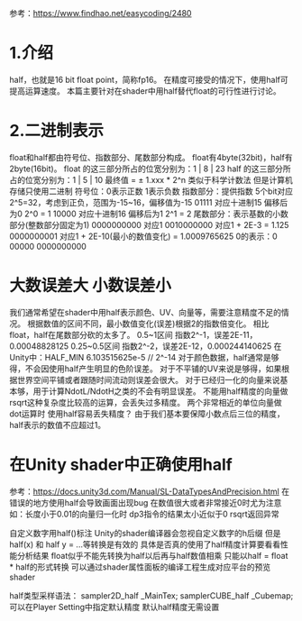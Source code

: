 参考：https://www.findhao.net/easycoding/2480
# 1.介绍
half，也就是16 bit float point，简称fp16。
在精度可接受的情况下，使用half可提高运算速度。
本篇主要针对在shader中用half替代float的可行性进行讨论。
# 2.二进制表示
float和half都由符号位、指数部分、尾数部分构成。
float有4byte(32bit)，half有2byte(16bit)。
float   的这三部分所占的位宽分别为：1 | 8 | 23
half    的这三部分所占的位宽分别为：1 | 5 | 10
最终值 = ± 1.xxx * 2^n
    类似于科学计数法 但是计算机存储只使用二进制
符号位：0表示正数 1表示负数
指数部分：提供指数
    5个bit对应2^5=32，考虑到正负，范围为-15~16，偏移值为-15
    01111 对应十进制15 偏移后为0 2^0 = 1
    10000 对应十进制16 偏移后为1 2^1 = 2
尾数部分：表示基数的小数部分(整数部分固定为1)
    0000000000 对应1
    0010000000 对应1 + 2E-3 = 1.125
    0000000001 对应1 + 2E-10(最小的数值变化) = 1.0009765625
0的表示：0 00000 0000000000

# 大数误差大 小数误差小
我们通常希望在shader中用half表示颜色、UV、向量等，需要注意精度不足的情况。
根据数值的区间不同，最小数值变化(误差)根据2的指数倍变化。
相比float，half在尾数部分砍的太多了。
0.5~1区间       指数2^-1，误差2E-11，0.00048828125
0.25~0.5区间    指数2^-2，误差2E-12，0.000244140625
在Unity中：HALF_MIN 6.103515625e-5  // 2^-14
对于颜色数据，half通常是够得，不会因使用half产生明显的色阶误差。
对于不平铺的UV来说是够得，如果根据世界空间平铺或者跟随时间流动则误差会很大。
对于已经归一化的向量来说基本够，用于计算NdotL/NdotH之类的不会有明显误差。
    不能用half精度的向量做rsqrt这种复杂度比较高的运算，会丢失过多精度。
    两个非常相近的单位向量做dot运算时 使用half容易丢失精度？
由于我们基本要保障小数点后三位的精度，half表示的数值不应超过1。

# 在Unity shader中正确使用half
参考：https://docs.unity3d.com/Manual/SL-DataTypesAndPrecision.html
在错误的地方使用half会导致画面出现bug 在数值很大或者非常接近0时尤为注意
    如：长度小于0.01的向量归一化时 dp3指令的结果太小近似于0 rsqrt返回异常

自定义数字用half()标注 Unity的shader编译器会忽视自定义数字的h后缀
但是half(x) 和 half y = ...等转换是有效的
具体是否真的使用了half精度计算要看看性能分析结果
    float似乎不能先转换为half以后再与half数值相乘 只能以half = float * half的形式转换
    可以通过shader属性面板的编译工程生成对应平台的预览shader

half类型采样语法：
sampler2D_half _MainTex;
samplerCUBE_half _Cubemap;
可以在Player Setting中指定默认精度 默认half精度无需设置